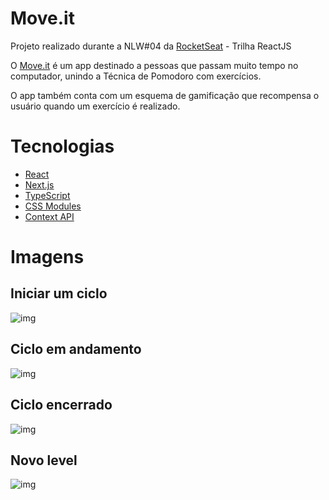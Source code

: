 # Move.it
Projeto realizado durante a NLW#04 da <a href="https://rocketseat.com.br">RocketSeat</a> - Trilha ReactJS

O <a href="https://www.figma.com/file/ge20pu3ofMOKoliUyKx1Nl/Move.it-1.0/duplicate">Move.it</a> é um app destinado a pessoas que passam muito tempo no computador, unindo a Técnica de Pomodoro com exercícios.

O app também conta com um esquema de gamificação que recompensa o usuário quando um exercício é realizado.

# Tecnologias
- [React](https://pt-br.reactjs.org)
- [Next.js](https://nextjs.org)
- [TypeScript](https://www.typescriptlang.org)
- [CSS Modules](https://github.com/css-modules/css-modules)
- [Context API](https://pt-br.reactjs.org/docs/context.html)

# Imagens

## Iniciar um ciclo
![img](https://i.imgur.com/JaTd3ot.png)

## Ciclo em andamento
![img](https://i.imgur.com/V6Lv9PY.png)

## Ciclo encerrado
![img](https://i.imgur.com/u5a9AT1.png)

## Novo level
![img](https://i.imgur.com/A7wVdTx.png)